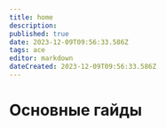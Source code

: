 ```yaml
---
title: home
description: 
published: true
date: 2023-12-09T09:56:33.586Z
tags: ace
editor: markdown
dateCreated: 2023-12-09T09:56:33.586Z
---
```


# Основные гайды